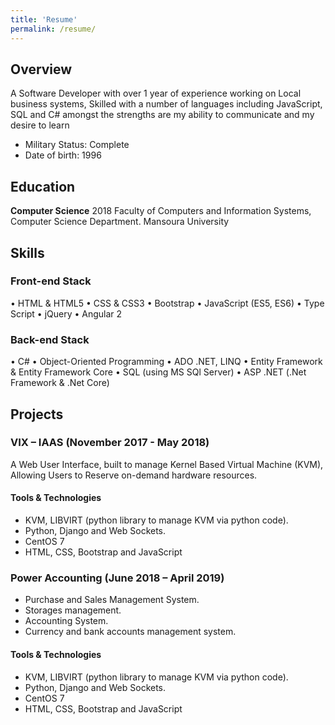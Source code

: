 ```yaml
---
title: 'Resume'
permalink: /resume/
---
```


## Overview

A Software Developer with over 1 year of experience working on Local business systems, Skilled with a number of languages including JavaScript, SQL and C# amongst the strengths are my ability to communicate and my desire to learn
- Military Status: Complete
- Date of birth: 1996

## Education

**Computer Science** 2018 
				Faculty of Computers and Information Systems, Computer Science Department. Mansoura University

## Skills

### Front-end Stack
• HTML & HTML5
• CSS & CSS3
• Bootstrap
• JavaScript (ES5, ES6)
• Type Script
• jQuery
• Angular 2

### Back-end Stack
• C#
• Object-Oriented Programming
• ADO .NET, LINQ
• Entity Framework & Entity Framework Core
• SQL (using MS SQl Server)
• ASP .NET (.Net Framework & .Net Core)

## Projects

### VIX – IAAS (November 2017 - May 2018)
A Web User Interface, built to manage Kernel Based Virtual Machine (KVM), Allowing Users to Reserve on-demand hardware resources.
#### Tools & Technologies
- KVM, LIBVIRT (python library to manage KVM via python code).
- Python, Django and Web Sockets.
- CentOS 7
- HTML, CSS, Bootstrap and JavaScript



### Power Accounting (June 2018 – April 2019)
- Purchase and Sales Management System.
- Storages management.
- Accounting System.
- Currency and bank accounts management system.

#### Tools & Technologies

- KVM, LIBVIRT (python library to manage KVM via python code).
- Python, Django and Web Sockets.
- CentOS 7
- HTML, CSS, Bootstrap and JavaScript